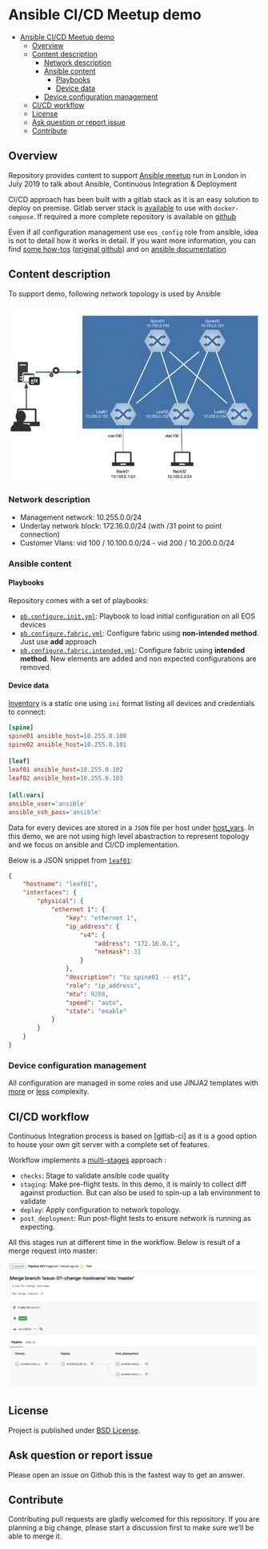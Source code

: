# Ansible CI/CD Meetup demo

<!-- @import "[TOC]" {cmd="toc" depthFrom=1 depthTo=6 orderedList=false} -->

<!-- code_chunk_output -->

- [ Ansible CI/CD Meetup demo](#ansible-cicd-meetup-demo)
  - [ Overview](#overview)
  - [ Content description](#content-description)
    - [ Network description](#network-description)
    - [ Ansible content](#ansible-content)
      - [ Playbooks ](#playbooks)
      - [ Device data](#device-data)
    - [ Device configuration management](#device-configuration-management)
  - [ CI/CD workflow](#cicd-workflow)
  - [ License](#license)
  - [ Ask question or report issue](#ask-question-or-report-issue)
  - [ Contribute](#contribute)

<!-- /code_chunk_output -->

## Overview

Repository provides content to support [Ansible meetup](https://www.meetup.com/Arista-Networks-Technical-Lunch-Learn/events/262517555/) run in London in July 2019 to talk about Ansible, Continuous Integration & Deployment

CI/CD approach has been built with a gitlab stack as it is an easy solution to deploy on premise. Gitlab server stack is [available](docs/gitlab-docker-stack.yml) to use with `docker-compose`. If required a more complete repository is available on [github](https://github.com/sameersbn/docker-gitlab)

Even if all configuration management use `eos_config` role from ansible, idea is not to detail how it works in detail. If you want more information, you can find [some how-tos](https://ansible-arista-howto.readthedocs.io/en/latest/?badge=latest) ([original github](https://github.com/titom73/ansible-arista-module-howto)) and on [ansible documentation](https://docs.ansible.com/ansible/latest/modules/eos_config_module.html#eos-config-module)

## Content description

To support demo, following network topology is used by Ansible

![Network Topology](docs/topology.png)

### Network description

- Management network: 10.255.0.0/24
- Underlay network block: 172.16.0.0/24 (with /31 point to point connection)
- Customer Vlans: vid 100 / 10.100.0.0/24 - vid 200 / 10.200.0.0/24

### Ansible content

#### Playbooks 

Repository comes with a set of playbooks:

- [`pb.configure.init.yml`](pb.configure.init.yml):  Playbook to load initial configuration on all EOS devices
- [`pb.configure.fabric.yml`](pb.configure.fabric.yml): Configure fabric using __non-intended method__. Just use __add__ approach
- [`pb.configure.fabric.intended.yml`](pb.configure.fabric.intended.yml): Configure fabric using __intended method__. New elements are added and non expected configurations are removed.

#### Device data

[Inventory](inventory.ini) is a static one using `ini` format listing all devices and credentials to connect:

```ini
[spine]
spine01 ansible_host=10.255.0.100
spine02 ansible_host=10.255.0.101

[leaf]
leaf01 ansible_host=10.255.0.102
leaf02 ansible_host=10.255.0.103

[all:vars]
ansible_user='ansible'
ansible_ssh_pass='ansible'
```

Data for every devices are stored in a `JSON` file per host under [host_vars](host_vars). In this demo, we are not using high level abastraction to represent topology and we focus on ansible and CI/CD implementation.

Below is a JSON snippet from [`leaf01`](host_vars/leaf01.json):

```json
{
    "hostname": "leaf01",
    "interfaces": {
        "physical": {
            "ethernet 1": {
                "key": "ethernet 1",
                "ip_address": {
                    "v4": {
                        "address": "172.16.0.1",
                        "netmask": 31
                    }
                },
                "description": "to spine01 -- et1",
                "role": "ip_address",
                "mtu": 9200,
                "speed": "auto",
                "state": "enable"
            }
        }
    }
}
```

### Device configuration management

All configuration are managed in some roles and use JINJA2 templates with [more](roles/manage-fabric/templates/device-configuration.j2) or [less](roles/base-config/templates/baseline.j2) complexity.

## CI/CD workflow

Continuous Integration process is based on [gitlab-ci] as it is a good option to house your own git server with a complete set of features.

Workflow implements a [multi-stages](.gitlab-ci.yml) approach :

- `checks`: Stage to validate ansible code quality
- `staging`: Make pre-flight tests. In this demo, it is mainly to collect diff against production. But can also be used to spin-up a lab environment to validate
- `deploy`: Apply configuration to network topology.
- `post_deployment`: Run post-flight tests to ensure network is running as expecting.

All this stages run at different time in the workflow. Below is result of a merge request into master:

![Merge Request CI/CD](docs/cicd-multi-stage-workflow.png)

## License

Project is published under [BSD License](LICENSE).

## Ask question or report issue

Please open an issue on Github this is the fastest way to get an answer.

## Contribute

Contributing pull requests are gladly welcomed for this repository. If you are planning a big change, please start a discussion first to make sure we’ll be able to merge it.